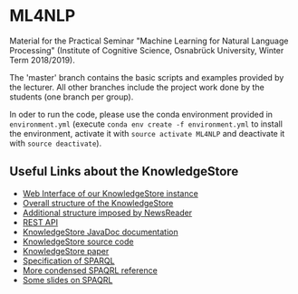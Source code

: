 # ML4NLP
Material for the Practical Seminar "Machine Learning for Natural Language Processing" (Institute of Cognitive Science, Osnabrück University, Winter Term 2018/2019).

The 'master' branch contains the basic scripts and examples provided by the lecturer. All other branches include the project work done by the students (one branch per group).

In oder to run the code, please use the conda environment provided in `environment.yml` (execute `conda env create -f environment.yml` to install the environment, activate it with `source activate ML4NLP` and deactivate it with `source deactivate`).

## Useful Links about the KnowledgeStore

* [Web Interface of our KnowledgeStore instance](http://knowledgestore2.fbk.eu/nwr/wikinews/ui)
* [Overall structure of the KnowledgeStore](https://knowledgestore.fbk.eu/ontologies/knowledgestore.html)
* [Additional structure imposed by NewsReader](https://knowledgestore.fbk.eu/ontologies/newsreader.html)
* [REST API](https://knowledgestore.fbk.eu/ks-server-http/webdocs/webdocs.html)
* [KnowledgeStore JavaDoc documentation](https://knowledgestore.fbk.eu/apidocs/index.html)
* [KnowledgeStore source code](https://github.com/dkmfbk/knowledgestore)
* [KnowledgeStore paper](https://knowledgestore.fbk.eu/files/icsc2013.pdf)
* [Specification of SPARQL](https://www.w3.org/TR/sparql11-query/)
* [More condensed SPAQRL reference](https://www.dajobe.org/2005/04-sparql/SPARQLreference-1.8.pdf)
* [Some slides on SPAQRL](http://www.iro.umontreal.ca/~lapalme/ift6281/sparql-1_1-cheat-sheet.pdf)

